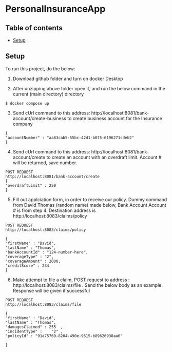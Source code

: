 # PersonalInsuranceApp

## Table of contents
* [Setup](#setup)

	
## Setup
To run this project, do the below:

1) Download github folder and turn on docker Desktop

2) After unzipping above folder open it, and run the below command in the current (main directory) directory
```
$ docker compose up
```

3) Send cUrl command to this address: http://localhost:8081/bank-account/create-business  to create business account for the Insurance company
```
{
"accountNumber" : "aa83cab5-55bc-42d1-b075-6196271cdeb2"
}
```

4) Send cUrl command to this address: http://localhost:8081/bank-account/create   to create an account with an overdraft limit. Account # will be returned, save number.

```
POST REQUEST
http://localhost:8081/bank-account/create
{
"overdraftLimit" : 250
}
```



5) Fill out applciation form, in order to receive our policy. Dummy command from David Thomas (random name) made below, Bank Account Account # is from step 4. Destination address  is http://localhost:8083/claims/policy

```
POST REQUEST
http://localhost:8083/claims/policy

{
"firstName" : "David",
"lastName" : "Thomas",
"bankAccountId" : "124-number-here",
"coverageType" : "2",
"coverageAmount" : 2000,
"creditScore" : 234
}

```

6) Make attempt to file a claim, POST request to address : http://localhost:8083/claims/file . Send the below body as an example. Response will be given if successful
```
POST REQUEST
http://localhost:8083/claims/file

{
"firstName" : "David",
"lastName" : "Thomas",
"damagesClaimed" : 255	,
"incidentType" :	"2"	,
"policyId" : "91a75769-8204-490e-9515-b89626938aa6"

}

```
